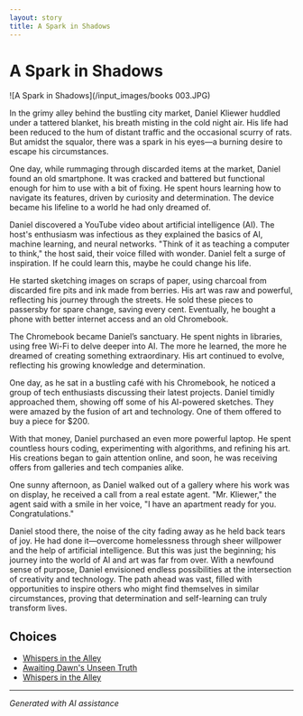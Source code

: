 ```yaml
---
layout: story
title: A Spark in Shadows
---
```


# A Spark in Shadows

![A Spark in Shadows](/input_images/books 003.JPG)

In the grimy alley behind the bustling city market, Daniel Kliewer huddled under a tattered blanket, his breath misting in the cold night air. His life had been reduced to the hum of distant traffic and the occasional scurry of rats. But amidst the squalor, there was a spark in his eyes—a burning desire to escape his circumstances.

One day, while rummaging through discarded items at the market, Daniel found an old smartphone. It was cracked and battered but functional enough for him to use with a bit of fixing. He spent hours learning how to navigate its features, driven by curiosity and determination. The device became his lifeline to a world he had only dreamed of.

Daniel discovered a YouTube video about artificial intelligence (AI). The host's enthusiasm was infectious as they explained the basics of AI, machine learning, and neural networks. "Think of it as teaching a computer to think," the host said, their voice filled with wonder. Daniel felt a surge of inspiration. If he could learn this, maybe he could change his life.

He started sketching images on scraps of paper, using charcoal from discarded fire pits and ink made from berries. His art was raw and powerful, reflecting his journey through the streets. He sold these pieces to passersby for spare change, saving every cent. Eventually, he bought a phone with better internet access and an old Chromebook.

The Chromebook became Daniel’s sanctuary. He spent nights in libraries, using free Wi-Fi to delve deeper into AI. The more he learned, the more he dreamed of creating something extraordinary. His art continued to evolve, reflecting his growing knowledge and determination.

One day, as he sat in a bustling café with his Chromebook, he noticed a group of tech enthusiasts discussing their latest projects. Daniel timidly approached them, showing off some of his AI-powered sketches. They were amazed by the fusion of art and technology. One of them offered to buy a piece for $200.

With that money, Daniel purchased an even more powerful laptop. He spent countless hours coding, experimenting with algorithms, and refining his art. His creations began to gain attention online, and soon, he was receiving offers from galleries and tech companies alike.

One sunny afternoon, as Daniel walked out of a gallery where his work was on display, he received a call from a real estate agent. "Mr. Kliewer," the agent said with a smile in her voice, "I have an apartment ready for you. Congratulations."

Daniel stood there, the noise of the city fading away as he held back tears of joy. He had done it—overcome homelessness through sheer willpower and the help of artificial intelligence. But this was just the beginning; his journey into the world of AI and art was far from over. With a newfound sense of purpose, Daniel envisioned endless possibilities at the intersection of creativity and technology. The path ahead was vast, filled with opportunities to inspire others who might find themselves in similar circumstances, proving that determination and self-learning can truly transform lives.


## Choices

* [Whispers in the Alley](/_stories/20221013_133924)
* [Awaiting Dawn's Unseen Truth](/_stories/B0BW23BXYN.01.S001.LXXXXXXX)
* [Whispers in the Alley](/_stories/20221014_134512)


---
*Generated with AI assistance*
